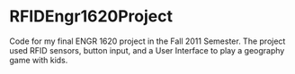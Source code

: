 RFIDEngr1620Project
===================

Code for my final ENGR 1620 project in the Fall 2011 Semester. The project used RFID sensors, button input, and a User Interface to play a geography game with kids.

